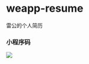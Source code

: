 # weapp-resume
雷公的个人简历

### 小程序码
<image src="https://lg-npha00ki-1257320081.cos.ap-shanghai.myqcloud.com/mp-code.jpg" />
